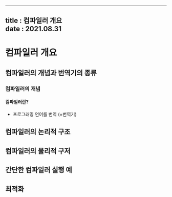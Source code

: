 ---
title : 컴파일러 개요  
date : 2021.08.31
----

# 컴파일러 개요

## 컴파일러의 개념과 번역기의 종류

### 컴파일러의 개념
#### 컴파일러란? 
* 프로그래밍 언어를 번역 (=번역기)


## 컴파일러의 논리적 구조


## 컴파일러의 물리적 구저


## 간단한 컴파일러 실행 예


## 최적화
